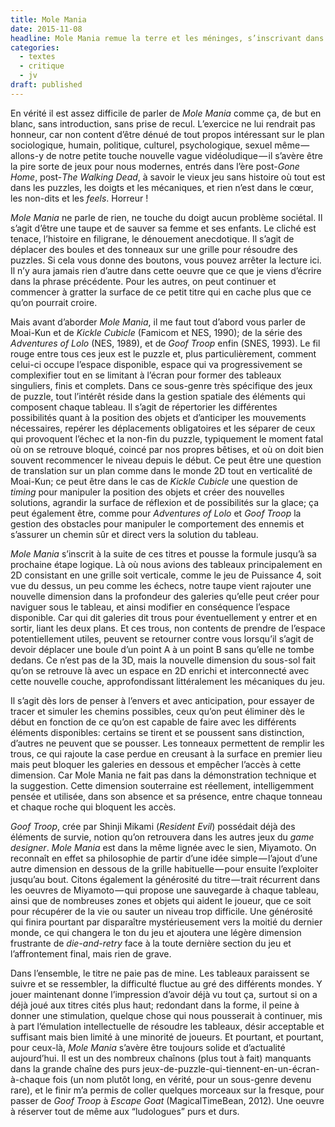 ```yaml
---
title: Mole Mania
date: 2015-11-08
headline: Mole Mania remue la terre et les méninges, s’inscrivant dans une tradition de jeux presque perdue.
categories:
  - textes
  - critique
  - jv
draft: published
---
```


<script>
  import AlerteVieux from '$lib/components/AlerteVieux.svelte'
</script>

<AlerteVieux/>

En vérité il est assez difficile de parler de _Mole Mania_ comme ça, de but en blanc, sans introduction, sans prise de recul. L’exercice ne lui rendrait pas honneur, car non content d’être dénué de tout propos intéressant sur le plan sociologique, humain, politique, culturel, psychologique, sexuel même — allons-y de notre petite touche nouvelle vague vidéoludique — il s’avère être la pire sorte de jeux pour nous modernes, entrés dans l’ère post-_Gone Home_, post-_The Walking Dead_, à savoir le vieux jeu sans histoire où tout est dans les puzzles, les doigts et les mécaniques, et rien n’est dans le cœur, les non-dits et les _feels_. Horreur !

_Mole Mania_ ne parle de rien, ne touche du doigt aucun problème sociétal. Il s’agit d’être une taupe et de sauver sa femme et ses enfants. Le cliché est tenace, l’histoire en filigrane, le dénouement anecdotique. Il s’agit de déplacer des boules et des tonneaux sur une grille pour résoudre des puzzles. Si cela vous donne des boutons, vous pouvez arrêter la lecture ici. Il n’y aura jamais rien d’autre dans cette oeuvre que ce que je viens d’écrire dans la phrase précédente. Pour les autres, on peut continuer et commencer à gratter la surface de ce petit titre qui en cache plus que ce qu’on pourrait croire.

Mais avant d’aborder _Mole Mania_, il me faut tout d’abord vous parler de Moai-Kun et de _Kickle Cubicle_ (Famicom et NES, 1990); de la série des _Adventures of Lolo_ (NES, 1989), et de _Goof Troop_ enfin (SNES, 1993). Le fil rouge entre tous ces jeux est le puzzle et, plus particulièrement, comment celui-ci occupe l’espace disponible, espace qui va progressivement se complexifier tout en se limitant à l’écran pour former des tableaux singuliers, finis et complets. Dans ce sous-genre très spécifique des jeux de puzzle, tout l’intérêt réside dans la gestion spatiale des éléments qui composent chaque tableau. Il s’agit de répertorier les différentes possibilités quant à la position des objets et d’anticiper les mouvements nécessaires, repérer les déplacements obligatoires et les séparer de ceux qui provoquent l’échec et la non-fin du puzzle, typiquement le moment fatal où on se retrouve bloqué, coincé par nos propres bêtises, et où on doit bien souvent recommencer le niveau depuis le début. Ce peut être une question de translation sur un plan comme dans le monde 2D tout en verticalité de Moai-Kun; ce peut être dans le cas de _Kickle Cubicle_ une question de _timing_ pour manipuler la position des objets et créer des nouvelles solutions, agrandir la surface de réflexion et de possibilités sur la glace; ça peut également être, comme pour _Adventures of Lolo_ et _Goof Troop_ la gestion des obstacles pour manipuler le comportement des ennemis et s’assurer un chemin sûr et direct vers la solution du tableau.

_Mole Mania_ s’inscrit à la suite de ces titres et pousse la formule jusqu’à sa prochaine étape logique. Là où nous avions des tableaux principalement en 2D consistant en une grille soit verticale, comme le jeu de Puissance 4, soit vue du dessus, un peu comme les échecs, notre taupe vient rajouter une nouvelle dimension dans la profondeur des galeries qu’elle peut créer pour naviguer sous le tableau, et ainsi modifier en conséquence l’espace disponible. Car qui dit galeries dit trous pour éventuellement y entrer et en sortir, liant les deux plans. Et ces trous, non contents de prendre de l’espace potentiellement utiles, peuvent se retourner contre vous lorsqu’il s’agit de devoir déplacer une boule d’un point A à un point B sans qu’elle ne tombe dedans. Ce n’est pas de la 3D, mais la nouvelle dimension du sous-sol fait qu’on se retrouve là avec un espace en 2D enrichi et interconnecté avec cette nouvelle couche, approfondissant littéralement les mécaniques du jeu.

Il s’agit dès lors de penser à l’envers et avec anticipation, pour essayer de tracer et simuler les chemins possibles, ceux qu’on peut éliminer dès le début en fonction de ce qu’on est capable de faire avec les différents éléments disponibles: certains se tirent et se poussent sans distinction, d’autres ne peuvent que se pousser. Les tonneaux permettent de remplir les trous, ce qui rajoute la case perdue en creusant à la surface en premier lieu mais peut bloquer les galeries en dessous et empêcher l’accès à cette dimension. Car Mole Mania ne fait pas dans la démonstration technique et la suggestion. Cette dimension souterraine est réellement, intelligemment pensée et utilisée, dans son absence et sa présence, entre chaque tonneau et chaque roche qui bloquent les accès.

_Goof Troop_, crée par Shinji Mikami (_Resident Evil_) possédait déjà des éléments de survie, notion qu’on retrouvera dans les autres jeux du _game designer_. _Mole Mania_ est dans la même lignée avec le sien, Miyamoto. On reconnaît en effet sa philosophie de partir d’une idée simple — l’ajout d’une autre dimension en dessous de la grille habituelle — pour ensuite l’exploiter jusqu’au bout. Citons également la générosité du titre — trait récurrent dans les oeuvres de Miyamoto — qui propose une sauvegarde à chaque tableau, ainsi que de nombreuses zones et objets qui aident le joueur, que ce soit pour récupérer de la vie ou sauter un niveau trop difficile. Une générosité qui finira pourtant par disparaître mystérieusement vers la moitié du dernier monde, ce qui changera le ton du jeu et ajoutera une légère dimension frustrante de _die-and-retry_ face à la toute dernière section du jeu et l’affrontement final, mais rien de grave.

Dans l’ensemble, le titre ne paie pas de mine. Les tableaux paraissent se suivre et se ressembler, la difficulté fluctue au gré des différents mondes. Y jouer maintenant donne l’impression d’avoir déjà vu tout ça, surtout si on a déjà joué aux titres cités plus haut; redondant dans la forme, il peine à donner une stimulation, quelque chose qui nous pousserait à continuer, mis à part l’émulation intellectuelle de résoudre les tableaux, désir acceptable et suffisant mais bien limité à une minorité de joueurs. Et pourtant, et pourtant, pour ceux-là, _Mole Mania_ s’avère être toujours solide et d’actualité aujourd’hui. Il est un des nombreux chaînons (plus tout à fait) manquants dans la grande chaîne des purs jeux-de-puzzle-qui-tiennent-en-un-écran-à-chaque fois (un nom plutôt long, en vérité, pour un sous-genre devenu rare), et le finir m’a permis de coller quelques morceaux sur la fresque, pour passer de _Goof Troop_ à _Escape Goat_ (MagicalTimeBean, 2012). Une oeuvre à réserver tout de même aux “ludologues” purs et durs.
